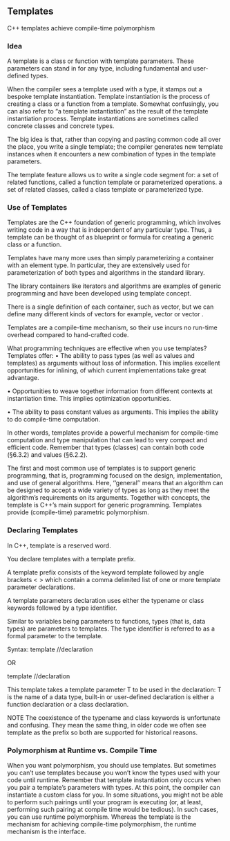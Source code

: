 ## Templates

C++ templates achieve compile-time polymorphism


### Idea
A template is a class or function with template parameters.
These parameters can stand in for any type, including fundamental and user-defined types.

When the compiler sees a template used with a type, it stamps out a bespoke template instantiation. Template instantiation is the process of creating a class or a function from a template. Somewhat confusingly, you can also refer to “a template instantiation” as the result of the template instantiation process. Template instantiations are sometimes called concrete classes and concrete types.

The big idea is that, rather than copying and pasting common code all over the place, you write a single template; the compiler generates new template instances when it encounters a new combination of types in the template parameters.

The template feature allows us to write a single code segment for:
  a set of related functions, called a function template or parameterized operations.
  a set of related classes, called a class template or parameterized type.



### Use of Templates
Templates are the C++ foundation of generic programming, which involves writing code in a way that is independent of any particular type. Thus, a template can be thought of as blueprint or formula for creating a generic class or a function.

Templates have many more uses than simply parameterizing a container with an element type. In particular, they are extensively used for parameterization of both types and algorithms in the standard library.

The library containers like iterators and algorithms are examples of generic programming and have been developed using template concept.

There is a single definition of each container, such as vector, but we can define many different kinds of vectors for example, vector <int> or vector <string>.



Templates are a compile-time mechanism, so their use incurs no run-time overhead compared to hand-crafted code.










What programming techniques are effective when you use templates?
Templates offer:
• The ability to pass types (as well as values and templates) as arguments without loss of information. This implies excellent opportunities for inlining, of which current implementations take great advantage.

• Opportunities to weave together information from different contexts at instantiation time. This implies optimization opportunities.

• The ability to pass constant values as arguments. This implies the ability to do compile-time computation.

In other words, templates provide a powerful mechanism for compile-time computation and type manipulation that can lead to very compact and efficient code. Remember that types (classes) can contain both code (§6.3.2) and values (§6.2.2).

The first and most common use of templates is to support generic programming, that is, programming focused on the design, implementation, and use of general algorithms. Here, ‘‘general’’
means that an algorithm can be designed to accept a wide variety of types as long as they meet the
algorithm’s requirements on its arguments. Together with concepts, the template is C++’s main
support for generic programming. Templates provide (compile-time) parametric polymorphism.






### Declaring Templates
In C++, template is a reserved word.

You declare templates with a template prefix.

A template prefix consists of the keyword template followed by angle brackets < > which contain a comma delimited list of one or more template parameter declarations.

A template parameters declaration uses either the typename or class keywords followed by a type identifier.

Similar to variables being parameters to functions, types (that is, data types) are parameters to templates. The type identifier is referred to as a formal parameter to the template.

Syntax:
template <class T>
//declaration

OR

template <typename T>
//declaration

This template takes a template parameter T to be used in the declaration:
  T is the name of a data type, built-in or user-defined
  declaration is either a function declaration or a class declaration.

NOTE
The coexistence of the typename and class keywords is unfortunate and confusing. They mean the same thing, in older code we often see template<class T> as the prefix so both are supported for historical reasons.






### Polymorphism at Runtime vs. Compile Time
When you want polymorphism, you should use templates. But sometimes
you can’t use templates because you won’t know the types used with your
code until runtime. Remember that template instantiation only occurs
when you pair a template’s parameters with types. At this point, the compiler can instantiate a custom class for you. In some situations, you might
not be able to perform such pairings until your program is executing (or,
at least, performing such pairing at compile time would be tedious).
In such cases, you can use runtime polymorphism. Whereas the template
is the mechanism for achieving compile-time polymorphism, the runtime
mechanism is the interface.
